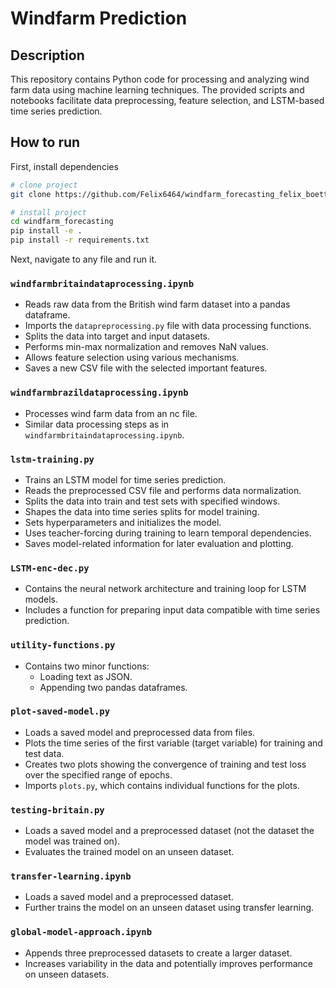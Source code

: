 # Windfarm Prediction


## Description
This repository contains Python code for processing and analyzing wind farm data using machine learning techniques. The provided scripts and notebooks facilitate data preprocessing, feature selection, and LSTM-based time series prediction.


## How to run
First, install dependencies
```bash
# clone project   
git clone https://github.com/Felix6464/windfarm_forecasting_felix_boette.gitcasting.git

# install project   
cd windfarm_forecasting 
pip install -e .   
pip install -r requirements.txt

 ```   
Next, navigate to any file and run it.
### `windfarmbritaindataprocessing.ipynb`

- Reads raw data from the British wind farm dataset into a pandas dataframe.
- Imports the `datapreprocessing.py` file with data processing functions.
- Splits the data into target and input datasets.
- Performs min-max normalization and removes NaN values.
- Allows feature selection using various mechanisms.
- Saves a new CSV file with the selected important features.

### `windfarmbrazildataprocessing.ipynb`

- Processes wind farm data from an nc file.
- Similar data processing steps as in `windfarmbritaindataprocessing.ipynb`.

### `lstm-training.py`

- Trains an LSTM model for time series prediction.
- Reads the preprocessed CSV file and performs data normalization.
- Splits the data into train and test sets with specified windows.
- Shapes the data into time series splits for model training.
- Sets hyperparameters and initializes the model.
- Uses teacher-forcing during training to learn temporal dependencies.
- Saves model-related information for later evaluation and plotting.

### `LSTM-enc-dec.py`

- Contains the neural network architecture and training loop for LSTM models.
- Includes a function for preparing input data compatible with time series prediction.

### `utility-functions.py`

- Contains two minor functions:
    - Loading text as JSON.
    - Appending two pandas dataframes.

### `plot-saved-model.py`

- Loads a saved model and preprocessed data from files.
- Plots the time series of the first variable (target variable) for training and test data.
- Creates two plots showing the convergence of training and test loss over the specified range of epochs.
- Imports `plots.py`, which contains individual functions for the plots.

### `testing-britain.py`

- Loads a saved model and a preprocessed dataset (not the dataset the model was trained on).
- Evaluates the trained model on an unseen dataset.

### `transfer-learning.ipynb`

- Loads a saved model and a preprocessed dataset.
- Further trains the model on an unseen dataset using transfer learning.

### `global-model-approach.ipynb`

- Appends three preprocessed datasets to create a larger dataset.
- Increases variability in the data and potentially improves performance on unseen datasets.